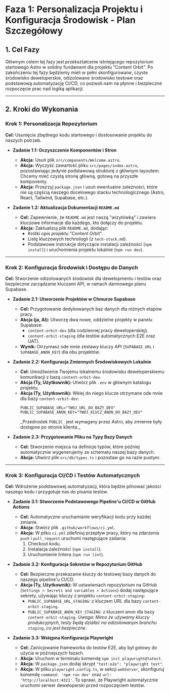 # Faza 1: Personalizacja Projektu i Konfiguracja Środowisk - Plan Szczegółowy

## 1. Cel Fazy

Głównym celem tej fazy jest przekształcenie istniejącego repozytorium startowego Astro w solidny fundament dla projektu "Content Orbit". Po zakończeniu tej fazy będziemy mieli w pełni skonfigurowane, czyste środowisko deweloperskie, odizolowane środowisko testowe oraz podstawową automatyzację CI/CD, co pozwoli nam na płynne i bezpieczne rozpoczęcie prac nad logiką aplikacji.

---

## 2. Kroki do Wykonania

### Krok 1: Personalizacja Repozytorium

**Cel:** Usunięcie zbędnego kodu startowego i dostosowanie projektu do naszych potrzeb.

- **Zadanie 1.1: Oczyszczenie Komponentów i Stron**

  - **Akcja:** Usuń plik `src/components/Welcome.astro`.
  - **Akcja:** Wyczyść zawartość pliku `src/pages/index.astro`, pozostawiając jedynie podstawową strukturę z głównym layoutem. Chcemy mieć czystą stronę główną, gotową na przyszłe komponenty.
  - **Akcja:** Przejrzyj `package.json` i usuń ewentualne zależności, które nie są częścią naszego docelowego stacku technologicznego (Astro, React, Tailwind, Supabase, etc.).

- **Zadanie 1.2: Aktualizacja Dokumentacji `README.md`**
  - **Cel:** Zapewnienie, że `README.md` jest naszą "wizytówką" i zawiera kluczowe informacje dla każdego, kto dołączy do projektu.
  - **Akcja:** Zaktualizuj plik `README.md`, dodając:
    - Krótki opis projektu "Content Orbit".
    - Listę kluczowych technologii (z `tech-stack.md`).
    - Podstawowe instrukcje dotyczące instalacji zależności (`npm install`) i uruchomienia projektu lokalnie (`npm run dev`).

---

### Krok 2: Konfiguracja Środowisk i Dostępu do Danych

**Cel:** Stworzenie odizolowanych środowisk dla dewelopmentu i testów oraz bezpieczne zarządzanie kluczami API, w ramach darmowego planu Supabase.

- **Zadanie 2.1: Utworzenie Projektów w Chmurze Supabase**

  - **Cel:** Przygotowanie dedykowanych baz danych dla różnych etapów pracy.
  - **Akcja (ja, AI):** Utworzę dwa nowe, oddzielne projekty w panelu Supabase:
    - `content-orbit-dev` (dla codziennej pracy deweloperskiej).
    - `content-orbit-staging` (dla testów automatycznych E2E oraz UAT).
  - **Wynik:** Otrzymasz ode mnie zestawy kluczy API (`SUPABASE_URL` i `SUPABASE_ANON_KEY`) dla obu projektów.

- **Zadanie 2.2: Konfiguracja Zmiennych Środowiskowych Lokalnie**

  - **Cel:** Umożliwienie Twojemu lokalnemu środowisku deweloperskiemu komunikacji z bazą `content-orbit-dev`.
  - **Akcja (Ty, Użytkownik):** Utwórz plik `.env` w głównym katalogu projektu.
  - **Akcja (Ty, Użytkownik):** Wklej do niego klucze otrzymane ode mnie dla bazy `content-orbit-dev`:
    ```env
    PUBLIC_SUPABASE_URL="TWOJ_URL_DO_BAZY_DEV"
    PUBLIC_SUPABASE_ANON_KEY="TWOJ_KLUCZ_ANON_DO_BAZY_DEV"
    ```
    _Przedrostek `PUBLIC_` jest wymagany przez Astro, aby zmienne były dostępne po stronie klienta.\_

- **Zadanie 2.3: Przygotowanie Pliku na Typy Bazy Danych**
  - **Cel:** Stworzenie miejsca na definicje typów, które później automatycznie wygenerujemy ze schematu naszej bazy danych.
  - **Akcja:** Utwórz plik `src/db/types.ts` i pozostaw go na razie pustym.

---

### Krok 3: Konfiguracja CI/CD i Testów Automatycznych

**Cel:** Wdrożenie podstawowej automatyzacji, która będzie pilnować jakości naszego kodu i przygotuje nas do pisania testów.

- **Zadanie 3.1: Stworzenie Podstawowego Pipeline'u CI/CD w GitHub Actions**

  - **Cel:** Automatyczne uruchamianie weryfikacji kodu przy każdej zmianie.
  - **Akcja:** Stwórz plik `.github/workflows/ci.yml`.
  - **Akcja:** W pliku `ci.yml` zdefiniuj przepływ pracy, który na zdarzenia `push` i `pull_request` uruchomi następujące zadania:
    1.  Checkout kodu.
    2.  Instalacja zależności (`npm install`).
    3.  Uruchomienie lintera (`npm run lint`).

- **Zadanie 3.2: Konfiguracja Sekretów w Repozytorium GitHub**

  - **Cel:** Bezpieczne przekazanie kluczy do testowej bazy danych do naszego pipeline'u CI/CD.
  - **Akcja (Ty, Użytkownik):** W ustawieniach repozytorium na GitHub (`Settings > Secrets and variables > Actions`) dodaj następujące sekrety, używając kluczy z projektu `content-orbit-staging`:
    - `PUBLIC_SUPABASE_URL_STAGING`: z kluczem URL dla bazy `content-orbit-staging`.
    - `PUBLIC_SUPABASE_ANON_KEY_STAGING`: z kluczem anon dla bazy `content-orbit-staging`.
      _Uwaga: Mimo że używamy kluczy produkcyjnych, testy będą działać na odizolowanym branchu `staging`, co jest bezpieczne._

- **Zadanie 3.3: Wstępna Konfiguracja Playwright**
  - **Cel:** Zainicjowanie frameworka do testów E2E, aby był gotowy do użycia w późniejszych fazach.
  - **Akcja:** Uruchom w terminalu komendę `npm init playwright@latest`.
  - **Akcja:** W `package.json` dodaj skrypt `"test:e2e": "playwright test"`.
  - **Akcja:** W pliku `playwright.config.ts`, w sekcji `webServer`, skonfiguruj komendę `command: 'npm run dev'` oraz `url: 'http://localhost:4321'`. To sprawi, że Playwright automatycznie uruchomi serwer deweloperski przed rozpoczęciem testów.
